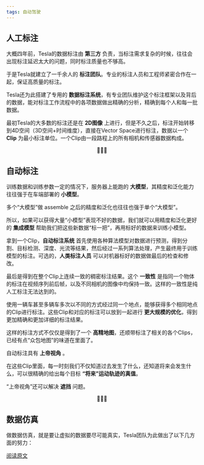 ```yaml
---
tags: 自动驾驶
---
```




## 人工标注

大概四年前，Tesla的数据标注由 **第三方** 负责，当标注需求复杂的时候，往往会出现标注延迟太大的问题，同时标注质量也不够高。

于是Tesla就建立了一千余人的 **标注团队**。专业的标注人员和工程师紧密合作在一起，保证高质量的标注。

Tesla还为此搭建了专用的 **数据标注系统**，有专业团队维护这个标注框架以及背后的数据，能对标注工作流程中的各项数据做出精确的分析，精确到每个人和每一批数据。

最初Tesla的大多数的标注还是在 **2D图像** 上进行，但是不久之后，标注开始转移到4D空间（3D空间+时间维度），直接在Vector Space进行标注，数据以一个 **Clip** 为最小标注单位。一个Clip由一段路程上的所有相机和传感器数据构成。

<center>🌻🌻🌻</center>

## 自动标注

训练数据和训练参数一定的情况下，服务器上能跑的 **大模型**，其精度和泛化能力往往强于在车端部署的 **小模型**。

多个“大模型”做 assemble 之后的精度和泛化也往往也强于单个“大模型”。

所以，如果可以获得大量“小模型”表现不好的数据，我们就可以用精度和泛化更好的 **集成模型** 帮助我们把这些新数据“标一把”，再用标好的数据来训练小模型。

拿到一个Clip，**自动标注系统** 首先使用各种算法模型对数据进行预测，得到分割、目标检测、深度、光流等结果，然后经过一系列算法处理，产生最终用于训练模型的标注。可选的，**人类标注人员** 可以对机器标好的数据做最后的检查和修改。

最后是得到在整个Clip上连续一致的稠密标注结果。这个 **一致性** 是指同一个物体的标注在视频序列前后帧，以及不同相机的图像中均保持一致。这样的一致性是纯人工标注无法达到的。

使用一辆车甚至多辆车多次以不同的方式经过同一个地点，能够获得多个相同地点的Clip进行标注。这些Clip和对应的标注可以放到一起进行 **更大规模的优化**，得到更加精确和更加详细的标注结果。

这样的标注方式不仅仅是得到了一个 **高精地图**，还顺带标注了相关的各个Clips，已经有点“众包地图”的味道在里面了。

自动标注具有 **上帝视角** 。

在这些Clip里面，每一时刻我们不仅知道过去发生了什么，还知道将来会发生什么，可以很精确的给出每个目标 **“将来”运动轨迹的真值**。

“上帝视角”还可以解决 **遮挡** 问题。

<center>🌻🌻🌻</center>

## 数据仿真

做数据仿真，就是要让虚拟的数据要尽可能真实，Tesla团队为此做出了以下几方面的努力：



[阅读原文](https://mp.weixin.qq.com/s/60uAYOQ1f0Sq3XtVWsR3Pw)